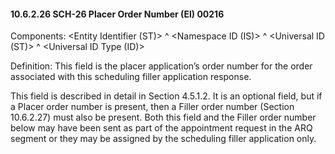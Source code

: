 #### 10.6.2.26 SCH-26 Placer Order Number (EI) 00216

Components: &lt;Entity Identifier (ST)> ^ &lt;Namespace ID (IS)> ^ &lt;Universal ID (ST)> ^ &lt;Universal ID Type (ID)>

Definition: This field is the placer application’s order number for the order associated with this scheduling filler application response.

This field is described in detail in Section 4.5.1.2. It is an optional field, but if a Placer order number is present, then a Filler order number (Section 10.6.2.27) must also be present. Both this field and the Filler order number below may have been sent as part of the appointment request in the ARQ segment or they may be assigned by the scheduling filler application only.
